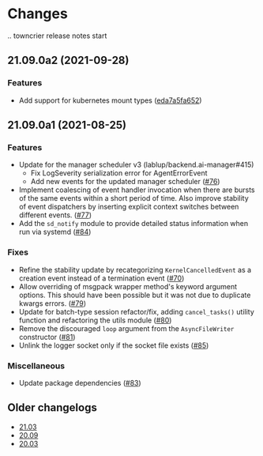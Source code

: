 Changes
=======

<!--
    You should *NOT* be adding new change log entries to this file, this
    file is managed by towncrier. You *may* edit previous change logs to
    fix problems like typo corrections or such.

    To add a new change log entry, please refer
    https://pip.pypa.io/en/latest/development/contributing/#news-entries

    We named the news folder "changes".

    WARNING: Don't drop the last line!
-->

.. towncrier release notes start

## 21.09.0a2 (2021-09-28)

### Features
* Add support for kubernetes mount types ([eda7a5fa652](https://github.com/lablup/backend.ai-common/commit/eda7a5fa652bdfd07f9478cc75a1dc40a5637be7))


## 21.09.0a1 (2021-08-25)

### Features
* Update for the manager scheduler v3 (lablup/backend.ai-manager#415)
  - Fix LogSeverity serialization error for AgentErrorEvent
  - Add new events for the updated manager scheduler ([#76](https://github.com/lablup/backend.ai-common/issues/76))
* Implement coalescing of event handler invocation when there are bursts of the same events within a short period of time.
  Also improve stability of event dispatchers by inserting explicit context switches between different events. ([#77](https://github.com/lablup/backend.ai-common/issues/77))
* Add the `sd_notify` module to provide detailed status information when run via systemd ([#84](https://github.com/lablup/backend.ai-common/issues/84))

### Fixes
* Refine the stability update by recategorizing `KernelCancelledEvent` as a creation event instead of a termination event ([#70](https://github.com/lablup/backend.ai-common/issues/70))
* Allow overriding of msgpack wrapper method's keyword argument options. This should have been possible but it was not due to duplicate kwargs errors. ([#79](https://github.com/lablup/backend.ai-common/issues/79))
* Update for batch-type session refactor/fix, adding `cancel_tasks()` utility function and refactoring the utils module ([#80](https://github.com/lablup/backend.ai-common/issues/80))
* Remove the discouraged `loop` argument from the `AsyncFileWriter` constructor ([#81](https://github.com/lablup/backend.ai-common/issues/81))
* Unlink the logger socket only if the socket file exists ([#85](https://github.com/lablup/backend.ai-common/issues/85))

### Miscellaneous
* Update package dependencies ([#83](https://github.com/lablup/backend.ai-common/issues/83))


## Older changelogs

* [21.03](https://github.com/lablup/backend.ai-common/blob/21.03/CHANGELOG.md)
* [20.09](https://github.com/lablup/backend.ai-common/blob/20.09/CHANGELOG.md)
* [20.03](https://github.com/lablup/backend.ai-common/blob/20.03/CHANGELOG.md)

